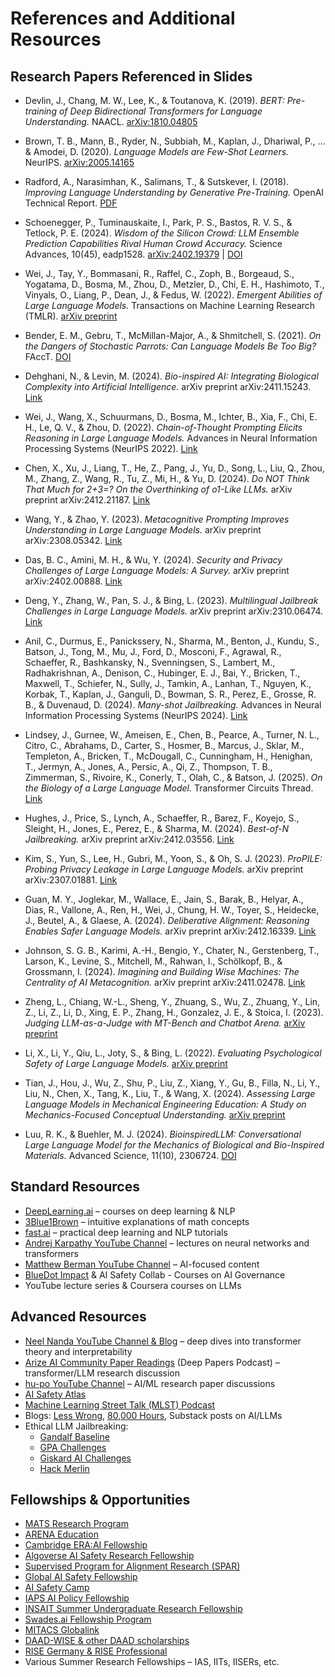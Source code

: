 # References and Additional Resources

## Research Papers Referenced in Slides

- Devlin, J., Chang, M. W., Lee, K., & Toutanova, K. (2019). *BERT: Pre-training of Deep Bidirectional Transformers for Language Understanding.* NAACL. [arXiv:1810.04805](https://arxiv.org/abs/1810.04805)  

- Brown, T. B., Mann, B., Ryder, N., Subbiah, M., Kaplan, J., Dhariwal, P., ... & Amodei, D. (2020). *Language Models are Few-Shot Learners.* NeurIPS. [arXiv:2005.14165](https://arxiv.org/abs/2005.14165)  

- Radford, A., Narasimhan, K., Salimans, T., & Sutskever, I. (2018). *Improving Language Understanding by Generative Pre-Training.* OpenAI Technical Report. [PDF](https://cdn.openai.com/research-covers/language-unsupervised/language_understanding_paper.pdf)  

- Schoenegger, P., Tuminauskaite, I., Park, P. S., Bastos, R. V. S., & Tetlock, P. E. (2024). *Wisdom of the Silicon Crowd: LLM Ensemble Prediction Capabilities Rival Human Crowd Accuracy.* Science Advances, 10(45), eadp1528. [arXiv:2402.19379](https://arxiv.org/abs/2402.19379) | [DOI](https://doi.org/10.1126/sciadv.adp1528)

- Wei, J., Tay, Y., Bommasani, R., Raffel, C., Zoph, B., Borgeaud, S., Yogatama, D., Bosma, M., Zhou, D., Metzler, D., Chi, E. H., Hashimoto, T., Vinyals, O., Liang, P., Dean, J., & Fedus, W. (2022). *Emergent Abilities of Large Language Models.* Transactions on Machine Learning Research (TMLR). [arXiv preprint](https://arxiv.org/abs/2206.07682)  

- Bender, E. M., Gebru, T., McMillan-Major, A., & Shmitchell, S. (2021). *On the Dangers of Stochastic Parrots: Can Language Models Be Too Big?* FAccT. [DOI](https://doi.org/10.1145/3442188.3445922)  

- Dehghani, N., & Levin, M. (2024). *Bio-inspired AI: Integrating Biological Complexity into Artificial Intelligence.* arXiv preprint arXiv:2411.15243. [Link](https://arxiv.org/abs/2411.15243)  

- Wei, J., Wang, X., Schuurmans, D., Bosma, M., Ichter, B., Xia, F., Chi, E. H., Le, Q. V., & Zhou, D. (2022). *Chain-of-Thought Prompting Elicits Reasoning in Large Language Models.* Advances in Neural Information Processing Systems (NeurIPS 2022). [Link](https://arxiv.org/abs/2201.11903)  

- Chen, X., Xu, J., Liang, T., He, Z., Pang, J., Yu, D., Song, L., Liu, Q., Zhou, M., Zhang, Z., Wang, R., Tu, Z., Mi, H., & Yu, D. (2024). *Do NOT Think That Much for 2+3=? On the Overthinking of o1-Like LLMs.* arXiv preprint arXiv:2412.21187. [Link](https://arxiv.org/abs/2412.21187)  

- Wang, Y., & Zhao, Y. (2023). *Metacognitive Prompting Improves Understanding in Large Language Models.* arXiv preprint arXiv:2308.05342. [Link](https://arxiv.org/abs/2308.05342)  

- Das, B. C., Amini, M. H., & Wu, Y. (2024). *Security and Privacy Challenges of Large Language Models: A Survey.* arXiv preprint arXiv:2402.00888. [Link](https://arxiv.org/abs/2402.00888)  

- Deng, Y., Zhang, W., Pan, S. J., & Bing, L. (2023). *Multilingual Jailbreak Challenges in Large Language Models.* arXiv preprint arXiv:2310.06474. [Link](https://arxiv.org/abs/2310.06474)  

- Anil, C., Durmus, E., Panickssery, N., Sharma, M., Benton, J., Kundu, S., Batson, J., Tong, M., Mu, J., Ford, D., Mosconi, F., Agrawal, R., Schaeffer, R., Bashkansky, N., Svenningsen, S., Lambert, M., Radhakrishnan, A., Denison, C., Hubinger, E. J., Bai, Y., Bricken, T., Maxwell, T., Schiefer, N., Sully, J., Tamkin, A., Lanhan, T., Nguyen, K., Korbak, T., Kaplan, J., Ganguli, D., Bowman, S. R., Perez, E., Grosse, R. B., & Duvenaud, D. (2024). *Many-shot Jailbreaking.* Advances in Neural Information Processing Systems (NeurIPS 2024). [Link](https://proceedings.neurips.cc/paper_files/paper/2024/file/ea456e232efb72d261715e33ce25f208-Paper-Conference.pdf)  

- Lindsey, J., Gurnee, W., Ameisen, E., Chen, B., Pearce, A., Turner, N. L., Citro, C., Abrahams, D., Carter, S., Hosmer, B., Marcus, J., Sklar, M., Templeton, A., Bricken, T., McDougall, C., Cunningham, H., Henighan, T., Jermyn, A., Jones, A., Persic, A., Qi, Z., Thompson, T. B., Zimmerman, S., Rivoire, K., Conerly, T., Olah, C., & Batson, J. (2025). *On the Biology of a Large Language Model.* Transformer Circuits Thread. [Link](https://transformer-circuits.pub/2025/attribution-graphs/biology.html)  

- Hughes, J., Price, S., Lynch, A., Schaeffer, R., Barez, F., Koyejo, S., Sleight, H., Jones, E., Perez, E., & Sharma, M. (2024). *Best-of-N Jailbreaking.* arXiv preprint arXiv:2412.03556. [Link](https://arxiv.org/abs/2412.03556)  

- Kim, S., Yun, S., Lee, H., Gubri, M., Yoon, S., & Oh, S. J. (2023). *ProPILE: Probing Privacy Leakage in Large Language Models.* arXiv preprint arXiv:2307.01881. [Link](https://arxiv.org/abs/2307.01881)  

- Guan, M. Y., Joglekar, M., Wallace, E., Jain, S., Barak, B., Helyar, A., Dias, R., Vallone, A., Ren, H., Wei, J., Chung, H. W., Toyer, S., Heidecke, J., Beutel, A., & Glaese, A. (2024). *Deliberative Alignment: Reasoning Enables Safer Language Models.* arXiv preprint arXiv:2412.16339. [Link](https://arxiv.org/abs/2412.16339)  

- Johnson, S. G. B., Karimi, A.-H., Bengio, Y., Chater, N., Gerstenberg, T., Larson, K., Levine, S., Mitchell, M., Rahwan, I., Schölkopf, B., & Grossmann, I. (2024). *Imagining and Building Wise Machines: The Centrality of AI Metacognition.* arXiv preprint arXiv:2411.02478. [Link](https://arxiv.org/abs/2411.02478)  

- Zheng, L., Chiang, W.-L., Sheng, Y., Zhuang, S., Wu, Z., Zhuang, Y., Lin, Z., Li, Z., Li, D., Xing, E. P., Zhang, H., Gonzalez, J. E., & Stoica, I. (2023). *Judging LLM-as-a-Judge with MT-Bench and Chatbot Arena.* [arXiv preprint](https://arxiv.org/abs/2306.05685)  

- Li, X., Li, Y., Qiu, L., Joty, S., & Bing, L. (2022). *Evaluating Psychological Safety of Large Language Models.* [arXiv preprint](https://arxiv.org/abs/2212.10529)   

- Tian, J., Hou, J., Wu, Z., Shu, P., Liu, Z., Xiang, Y., Gu, B., Filla, N., Li, Y., Liu, N., Chen, X., Tang, K., Liu, T., & Wang, X. (2024). *Assessing Large Language Models in Mechanical Engineering Education: A Study on Mechanics-Focused Conceptual Understanding.* [arXiv preprint](https://arxiv.org/abs/2401.12983)  

- Luu, R. K., & Buehler, M. J. (2024). *BioinspiredLLM: Conversational Large Language Model for the Mechanics of Biological and Bio-Inspired Materials.* Advanced Science, 11(10), 2306724. [DOI](https://doi.org/10.1002/advs.202306724)  



## Standard Resources
- [DeepLearning.ai](https://www.deeplearning.ai/) – courses on deep learning & NLP  
- [3Blue1Brown](https://www.youtube.com/c/3blue1brown) – intuitive explanations of math concepts  
- [fast.ai](https://www.fast.ai/) – practical deep learning and NLP tutorials  
- [Andrej Karpathy YouTube Channel](https://www.youtube.com/@AndrejKarpathy) – lectures on neural networks and transformers  
- [Matthew Berman YouTube Channel](https://www.youtube.com/@matthew_berman) – AI-focused content
- [BlueDot Impact](https://bluedot.org/) & AI Safety Collab - Courses on AI Governance
- YouTube lecture series & Coursera courses on LLMs 
 

## Advanced Resources
- [Neel Nanda YouTube Channel & Blog](https://www.youtube.com/@neelnanda2469) – deep dives into transformer theory and interpretability  
- [Arize AI Community Paper Readings](https://www.deeppapers.dev/) (Deep Papers Podcast) – transformer/LLM research discussion  
- [hu-po YouTube Channel](https://www.youtube.com/@hu-po) – AI/ML research paper discussions  
- [AI Safety Atlas](https://ai-safety-atlas.com/)  
- [Machine Learning Street Talk (MLST) Podcast](https://www.youtube.com/@MachineLearningStreetTalk)  
- Blogs: [Less Wrong](https://www.lesswrong.com/), [80,000 Hours](https://80000hours.org/), Substack posts on AI/LLMs  
- Ethical LLM Jailbreaking:  
  - [Gandalf Baseline](https://gandalf.lakera.ai/baseline)  
  - [GPA Challenges](https://gpa.43z.one/)  
  - [Giskard AI Challenges](https://red.giskard.ai/challenges)  
  - [Hack Merlin](https://hackmerlin.io/)  

## Fellowships & Opportunities
- [MATS Research Program](https://www.matsprogram.org/)  
- [ARENA Education](https://www.arena.education/)
- [Cambridge ERA:AI Fellowship](https://erafellowship.org/)
- [Algoverse AI Safety Research Fellowship](https://algoverseairesearch.org/ai-safety-fellowship)  
- [Supervised Program for Alignment Research (SPAR)](https://sparai.org/)  
- [Global AI Safety Fellowship](https://globalaisafetyfellowship.com/)   
- [AI Safety Camp](https://www.aisafety.camp/)
- [IAPS AI Policy Fellowship](https://www.iaps.ai/fellowship) 
- [INSAIT Summer Undergraduate Research Fellowship](https://insait.ai/surf/)  
- [Swades.ai Fellowship Program](https://www.swades.ai/fellowship-program)  
- [MITACS Globalink](https://www.mitacs.ca/our-programs/globalink-research-internship-students/)  
- [DAAD-WISE & other DAAD scholarships](https://www.daad.in/en/2023/09/20/applications-invited-working-internships-in-science-and-engineering-wise-2023-24/)  
- [RISE Germany & RISE Professional](https://www.daad.de/rise/en/)  
- Various Summer Research Fellowships – IAS, IITs, IISERs, etc.  

